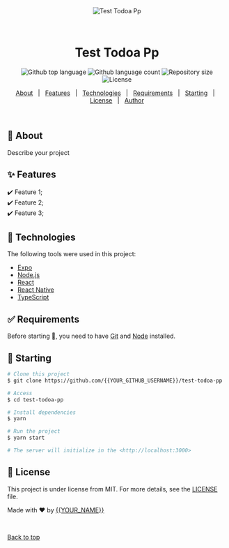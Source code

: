 <div align="center" id="top"> 
  <img src="./.github/app.gif" alt="Test Todoa Pp" />

  &#xa0;

  <!-- <a href="https://testtodoapp.netlify.app">Demo</a> -->
</div>

<h1 align="center">Test Todoa Pp</h1>

<p align="center">
  <img alt="Github top language" src="https://img.shields.io/github/languages/top/{{YOUR_GITHUB_USERNAME}}/test-todoa-pp?color=56BEB8">

  <img alt="Github language count" src="https://img.shields.io/github/languages/count/{{YOUR_GITHUB_USERNAME}}/test-todoa-pp?color=56BEB8">

  <img alt="Repository size" src="https://img.shields.io/github/repo-size/{{YOUR_GITHUB_USERNAME}}/test-todoa-pp?color=56BEB8">

  <img alt="License" src="https://img.shields.io/github/license/{{YOUR_GITHUB_USERNAME}}/test-todoa-pp?color=56BEB8">

  <!-- <img alt="Github issues" src="https://img.shields.io/github/issues/{{YOUR_GITHUB_USERNAME}}/test-todoa-pp?color=56BEB8" /> -->

  <!-- <img alt="Github forks" src="https://img.shields.io/github/forks/{{YOUR_GITHUB_USERNAME}}/test-todoa-pp?color=56BEB8" /> -->

  <!-- <img alt="Github stars" src="https://img.shields.io/github/stars/{{YOUR_GITHUB_USERNAME}}/test-todoa-pp?color=56BEB8" /> -->
</p>

<!-- Status -->

<!-- <h4 align="center"> 
	🚧  Test Todoa Pp 🚀 Under construction...  🚧
</h4> 

<hr> -->

<p align="center">
  <a href="#dart-about">About</a> &#xa0; | &#xa0; 
  <a href="#sparkles-features">Features</a> &#xa0; | &#xa0;
  <a href="#rocket-technologies">Technologies</a> &#xa0; | &#xa0;
  <a href="#white_check_mark-requirements">Requirements</a> &#xa0; | &#xa0;
  <a href="#checkered_flag-starting">Starting</a> &#xa0; | &#xa0;
  <a href="#memo-license">License</a> &#xa0; | &#xa0;
  <a href="https://github.com/{{YOUR_GITHUB_USERNAME}}" target="_blank">Author</a>
</p>

<br>

## :dart: About ##

Describe your project

## :sparkles: Features ##

:heavy_check_mark: Feature 1;\
:heavy_check_mark: Feature 2;\
:heavy_check_mark: Feature 3;

## :rocket: Technologies ##

The following tools were used in this project:

- [Expo](https://expo.io/)
- [Node.js](https://nodejs.org/en/)
- [React](https://pt-br.reactjs.org/)
- [React Native](https://reactnative.dev/)
- [TypeScript](https://www.typescriptlang.org/)

## :white_check_mark: Requirements ##

Before starting :checkered_flag:, you need to have [Git](https://git-scm.com) and [Node](https://nodejs.org/en/) installed.

## :checkered_flag: Starting ##

```bash
# Clone this project
$ git clone https://github.com/{{YOUR_GITHUB_USERNAME}}/test-todoa-pp

# Access
$ cd test-todoa-pp

# Install dependencies
$ yarn

# Run the project
$ yarn start

# The server will initialize in the <http://localhost:3000>
```

## :memo: License ##

This project is under license from MIT. For more details, see the [LICENSE](LICENSE.md) file.


Made with :heart: by <a href="https://github.com/{{YOUR_GITHUB_USERNAME}}" target="_blank">{{YOUR_NAME}}</a>

&#xa0;

<a href="#top">Back to top</a>
